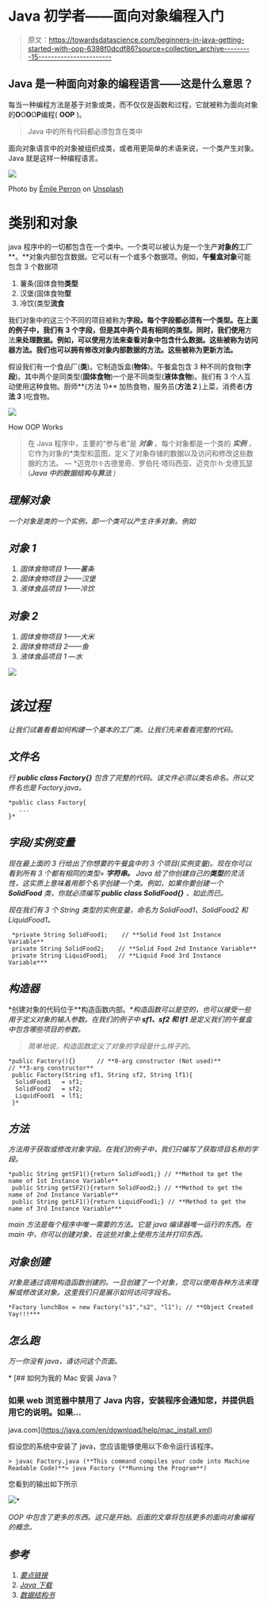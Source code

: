# Java 初学者——面向对象编程入门

> 原文：<https://towardsdatascience.com/beginners-in-java-getting-started-with-oop-6398f0dcdf86?source=collection_archive---------15----------------------->

## Java 是一种面向对象的编程语言——这是什么意思？

每当一种编程方法是基于对象或类，而不仅仅是函数和过程，它就被称为面向对象的**O**O**O**O**P**编程( **OOP** )。

> Java 中的所有代码都必须包含在类中

面向对象语言中的对象被组织成类，或者用更简单的术语来说，一个类产生对象。Java 就是这样一种编程语言。

![](img/2f7a26b47cc15126ccaa2ffabc9a4439.png)

Photo by [Émile Perron](https://unsplash.com/@emilep?utm_source=medium&utm_medium=referral) on [Unsplash](https://unsplash.com?utm_source=medium&utm_medium=referral)

# 类别和对象

java 程序中的一切都包含在一个类中。一个类可以被认为是一个生产**对象的**工厂**。**对象内部包含数据。它可以有一个或多个数据项。例如，**午餐盒对象**可能包含 3 个数据项

1.  薯条(固体食物**类型**
2.  汉堡(固体食物**型**
3.  冷饮(类型**流食**

我们对象中的这三个不同的项目被称为**字段。每个字段都必须有一个类型。在上面的例子中，我们有 3 个字段，但是其中两个具有相同的类型。同时，我们使用**方法**来处理数据。例如，可以使用方法来查看对象中包含什么数据。这些被称为访问器方法。我们也可以拥有修改对象内部数据的方法。这些被称为更新方法。**

假设我们有一个食品厂(**类**)。它制造饭盒(**物体**)。午餐盒包含 3 种不同的食物(**字段**)。其中两个是同类型(**固体食物**)一个是不同类型(**液体食物**)。我们有 3 个人互动使用这种食物。厨师**(方法 1)** 加热食物，服务员(**方法 2** )上菜，消费者(**方法 3** )吃食物。

![](img/b2c566316d9d1ee56f1d0ebc4c043390.png)

How OOP Works

> 在 Java 程序中，主要的“参与者”是 ***对象*** 。每个对象都是一个类的 ***实例*** ，它作为对象的*类型和蓝图，定义了对象存储的数据以及访问和修改这些数据的方法。
> — *迈克尔·t·古德里奇、罗伯托·塔玛西亚、迈克尔·h·戈德瓦瑟(****Java 中的数据结构与算法*** *)**

## *理解对象*

*一个对象是类的一个实例，即一个类可以产生许多对象。例如*

## *对象 1*

1.  *固体食物项目 1——薯条*
2.  *固体食物项目 2——汉堡*
3.  *液体食品项目 1——冷饮*

## *对象 2*

1.  *固体食物项目 1——大米*
2.  *固体食物项目 2——鱼*
3.  *液体食品项目 1 —水*

*![](img/0e1d7efc33457a93004cf0c10ed07c8c.png)*

# *该过程*

*让我们试着看看如何构建一个基本的工厂类。让我们先来看看完整的代码。*

## *文件名*

*行 **public class Factory{}** 包含了完整的代码。该文件必须以类名命名。所以文件名也是 Factory.java。*

```
*public class Factory{
   ...
}*
```

## *字段/实例变量*

*现在最上面的 3 行给出了你想要的午餐盒中的 3 个项目(实例变量)。现在你可以看到所有 3 个都有相同的类型= **字符串。** Java 给了你创建自己的**类型**的灵活性，这实质上意味着用那个名字创建一个类。例如，如果你要创建一个 **SolidFood** 类，你就必须编写 **public class SolidFood{}** ，如此而已。*

*现在我们有 3 个 String 类型的实例变量，命名为 SolidFood1、SolidFood2 和 LiquidFood1。*

```
 *private String SolidFood1;    // **Solid Food 1st Instance Variable**
 private String SolidFood2;    // **Solid Food 2nd Instance Variable** 
 private String LiquidFood1;   // **Liquid Food 3rd Instance Variable***
```

## *构造器*

*创建对象的代码位于**构造函数内部。**构造函数可以是空的，也可以接受一些用于定义对象的输入参数。在我们的例子中 **sf1、sf2 和 lf1** 是定义我们的午餐盒中包含哪些项目的参数。*

> *简单地说，构造函数定义了对象的字段是什么样子的。*

```
*public Factory(){}      // **0-arg constructor (Not used)**
// **3-arg constructor**
 public Factory(String sf1, String sf2, String lf1){      
  SolidFood1   = sf1;
  SolidFood2   = sf2;
  LiquidFood1  = lf1;
 }*
```

## *方法*

*方法用于获取或修改对象字段。在我们的例子中，我们只编写了获取项目名称的字段。*

```
*public String getSF1(){return SolidFood1;} // **Method to get the name of 1st Instance Variable**
 public String getSF2(){return SolidFood2;} // **Method to get the name of 2nd Instance Variable**
 public String getLF1(){return LiquidFood1;} // **Method to get the name of 3rd Instance Variable***
```

*main 方法是每个程序中唯一需要的方法。它是 java 编译器唯一运行的东西。在 main 中，你可以创建对象，在这些对象上使用方法并打印东西。*

## *对象创建*

*对象是通过调用构造函数创建的。一旦创建了一个对象，您可以使用各种方法来理解或修改该对象。这里我们只是展示如何访问字段名。*

```
*Factory lunchBox = new Factory("s1","s2", "l1"); // **Object Created Yay!!!***
```

## *怎么跑*

*万一你没有 java，请访问这个页面。*

*[](https://java.com/en/download/help/mac_install.xml) [## 如何为我的 Mac 安装 Java？

### 如果 web 浏览器中禁用了 Java 内容，安装程序会通知您，并提供启用它的说明。如果…

java.com](https://java.com/en/download/help/mac_install.xml) 

假设您的系统中安装了 java，您应该能够使用以下命令运行该程序。

```
> javac Factory.java (**This command compiles your code into Machine Readable Code)**> java Factory (**Running the Program**)
```

您看到的输出如下所示

![](img/1ffcc589ff34ebe441c30121a0f4e142.png)*

*OOP 中包含了更多的东西。这只是开始。后面的文章将包括更多的面向对象编程的概念。*

## *参考*

1.  *[要点链接](https://gist.github.com/rishisidhu/291f9786e3b7c0b6c9036461b4e3440c)*
2.  *[Java 下载](https://java.com/en/download/help/download_options.xml#mac)*
3.  *[数据结构书](https://www.wiley.com/en-us/Data+Structures+and+Algorithms+in+Java%2C+6th+Edition-p-9781118771334)*